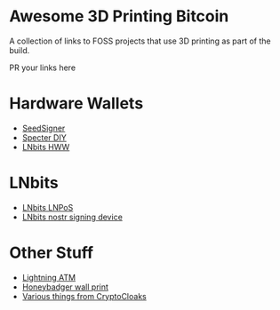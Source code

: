 # Awesome 3D Printing Bitcoin
A collection of links to FOSS projects that use 3D printing as part of the build.

PR your links here

# Hardware Wallets
+ [SeedSigner](https://seedsigner.com/)
+ [Specter DIY](https://github.com/cryptoadvance/specter-diy)
+ [LNbits HWW](https://github.com/lnbits/hardware-wallet)

# LNbits
+ [LNbits LNPoS](https://github.com/lnbits/lnpos)
+ [LNbits nostr signing device](https://github.com/lnbits/nostr-signing-device)

# Other Stuff
+ [Lightning ATM](https://github.com/21isenough/LightningATM)
+ [Honeybadger wall print](https://www.printables.com/model/127656-honey-badger/files)
+ [Various things from CryptoCloaks](https://www.cryptocloaks.com/file-factory)
